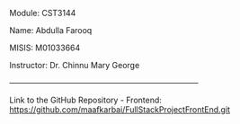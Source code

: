 Module: CST3144

Name: Abdulla Farooq

MISIS: M01033664

Instructor: Dr. Chinnu Mary George

————————————————————————

Link to the GitHub Repository - Frontend: https://github.com/maafkarbai/FullStackProjectFrontEnd.git
